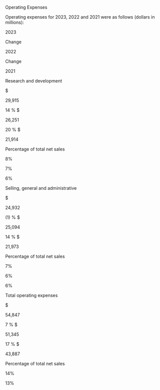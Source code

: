 Operating Expenses

Operating expenses for 2023, 2022 and 2021 were as follows (dollars in millions):

2023

Change

2022

Change

2021

Research and development

$

29,915

 14 % $

26,251

 20 % $

21,914

Percentage of total net sales

 8%

 7%

 6%

Selling, general and administrative

$

24,932

 (1) % $

25,094

 14 % $

21,973

Percentage of total net sales

 7%

 6%

 6%

Total operating expenses

$

54,847

 7 % $

51,345

 17 % $

43,887

Percentage of total net sales

 14%

 13%